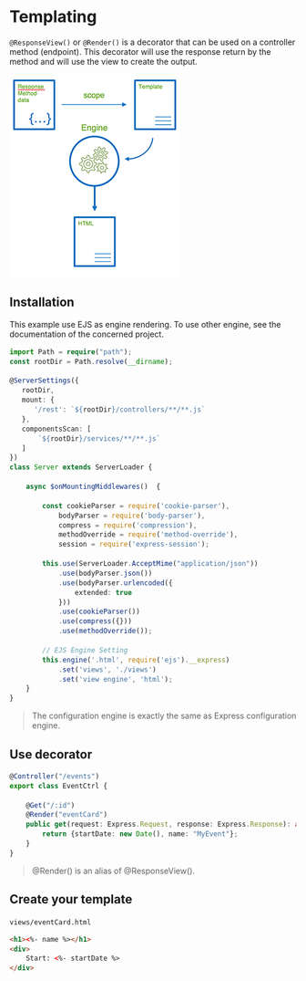 # Templating

`@ResponseView()` or `@Render()` is a decorator that can be used on a controller method (endpoint).
This decorator will use the response return by the method and will use the view to create the output.

![templating-engine](./../assets/templating-engine.png)

## Installation
This example use EJS as engine rendering. To use other engine, see the documentation of the concerned project. 
```typescript
import Path = require("path");
const rootDir = Path.resolve(__dirname);

@ServerSettings({
   rootDir,
   mount: {
      '/rest': `${rootDir}/controllers/**/**.js`
   },
   componentsScan: [
       `${rootDir}/services/**/**.js`
   ]
})
class Server extends ServerLoader {

    async $onMountingMiddlewares()  {

        const cookieParser = require('cookie-parser'),
            bodyParser = require('body-parser'),
            compress = require('compression'),
            methodOverride = require('method-override'),
            session = require('express-session');

        this.use(ServerLoader.AcceptMime("application/json"))
            .use(bodyParser.json())
            .use(bodyParser.urlencoded({
                extended: true
            }))
            .use(cookieParser())
            .use(compress({}))
            .use(methodOverride());

        // EJS Engine Setting
        this.engine('.html', require('ejs').__express)
            .set('views', './views')
            .set('view engine', 'html');
    }
}
```

> The configuration engine is exactly the same as Express configuration engine. 

## Use decorator

```typescript
@Controller("/events")
export class EventCtrl {

    @Get("/:id")
    @Render("eventCard")
    public get(request: Express.Request, response: Express.Response): any {
        return {startDate: new Date(), name: "MyEvent"};
    }
}
```
> @Render() is an alias of @ResponseView().

## Create your template

`views/eventCard.html`
```html
<h1><%- name %></h1>
<div>
    Start: <%- startDate %>
</div>
```
